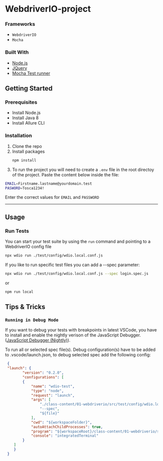 # WebdriverIO-project

### Frameworks
- `WebdriverIO`
- `Mocha`

### Built With
* [Node.js](https://nodejs.org/en/)
* [JQuery](https://jquery.com)
* [Mocha Test runner]()
## Getting Started 

### Prerequisites

- Install Node.js
- Install Java 8 
- Install Allure CLI

### Installation

1. Clone the repo
2. Install packages
   ```bash
   npm install
   ```
3. To run the project you will need to create a `.env` file in the root directoy of the project. Paste the content below inside the file:

```bash
EMAIL=Firstname.lastname@yourdomain.test
PASWORD=Tosca1234!
```

 Enter the correct values for `EMAIL` and `PASSWORD`

----


## Usage

### Run Tests
You can start your test suite by using the `run` command and pointing to a WebdriverIO config file

```bash
npx wdio run ./test/config/wdio.local.conf.js
```

If you like to run specific test files you can add a --spec parameter:
```bash
npx wdio run ./test/config/wdio.local.conf.js --spec login.spec.js
```
or 
```bash
npm run local
```


## Tips & Tricks

### `Running in Debug Mode`

If you want to debug your tests with breakpoints in latest VSCode, you have to install and enable the nightly verison of the JavaScript Debugger. ([JavaScript Debugger (Nightly)](https://marketplace.visualstudio.com/items?itemName=ms-vscode.js-debug-nightly)).

To run all or selected spec file(s). Debug configuration(s) have to be added to .vscode/launch.json, to debug selected spec add the following config:
```json
 {
 "launch": {
		"version": "0.2.0",
		"configurations": [
        {
            "name": "wdio-test",
            "type": "node",
            "request": "launch",
            "args": [
                "./class-content/01-webdriverio/src/test/config/wdio.local.conf.js",
                "--spec",
                "${file}"
            ],
            "cwd": "${workspaceFolder}",
            "autoAttachChildProcesses": true,
            "program": "${workspaceRoot}/class-content/01-webdriverio/src/node_modules/@wdio/cli/bin/wdio.js",
            "console": "integratedTerminal"
        }
    ]
	}
 }
```




